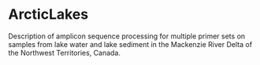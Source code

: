 # ArcticLakes

Description of amplicon sequence processing for multiple primer sets on samples from lake water and lake sediment in the Mackenzie River Delta of the Northwest Territories, Canada.

